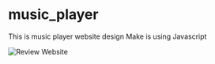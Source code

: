 # music_player
This is music player website design
Make is using Javascript

![Review Website](https://user-images.githubusercontent.com/80236079/162559969-e34f81ac-33b8-43c2-9d8a-7e227d2ad553.JPG)
